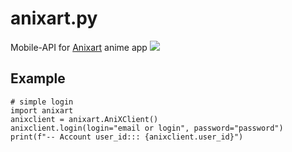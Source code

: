 # anixart.py
Mobile-API for [Anixart](https://anixart.tv) anime app
![](https://camo.githubusercontent.com/d58347a593ee46b517d6646929855af2536942d5e2e4984ad8f088da3f7292a4/68747470733a2f2f616e69786172742e74762f696d616765732f6c6f676f5f656d61696c2e706e67)

## Example
```python3
# simple login
import anixart
anixclient = anixart.AniXClient()
anixclient.login(login="email or login", password="password")
print(f"-- Account user_id::: {anixclient.user_id}")
```
